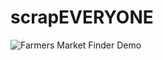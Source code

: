 # scrapEVERYONE

![Farmers Market Finder Demo](https://media4.giphy.com/media/v1.Y2lkPTc5MGI3NjExcXRyeGliZG16OWdrOTJ3NDQyNHZtbGZzYW90eGR0dTE1bDN4MGEyYyZlcD12MV9naWZzX3NlYXJjaCZjdD1n/7cTTE2Z1OmrFm/giphy.gif)
